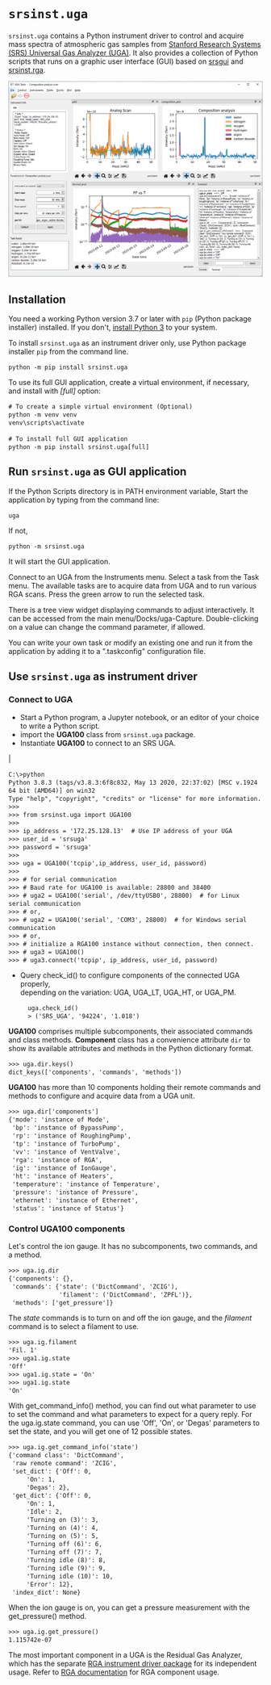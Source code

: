 # `srsinst.uga`

`srsinst.uga` contains a Python instrument driver to control and acquire 
mass spectra of atmospheric gas samples from 
[Stanford Research Systems (SRS) Universal Gas Analyzer (UGA)](https://thinksrs.com/products/uga.html).
It also provides a collection of Python scripts that runs on a graphic user interface (GUI) based on
[srsgui](https://thinksrs.github.io/srsgui/) and 
[srsinst.rga](https://thinksrs.github.io/srsinst.rga/). 

![screenshot](https://github.com/thinkSRS/srsinst.uga/blob/main/docs/_static/image/UGA100_composition_analysis_screenshot.png " ")

## Installation
You need a working Python version 3.7 or later with `pip` (Python package installer) installed.
If you don't, [install Python 3](https://www.python.org/) to your system.

To install `srsinst.uga` as an instrument driver only, use Python package installer `pip` 
from the command line.

    python -m pip install srsinst.uga

To use its full GUI application, create a virtual environment, if necessary,
and install with *[full]* option:

    # To create a simple virtual environment (Optional)
    python -m venv venv
    venv\scripts\activate

    # To install full GUI application 
    python -m pip install srsinst.uga[full]


## Run `srsinst.uga` as GUI application
If the Python Scripts directory is in PATH environment variable,
Start the application by typing from the command line:

    uga

If not,

    python -m srsinst.uga

It will start the GUI application.

Connect to an UGA from the Instruments menu.
Select a task from the Task menu. The available tasks are to acquire data from UGA
and to run various RGA scans.  Press the green arrow to run the selected task. 

There is a tree view widget displaying commands to adjust interactively. 
It can be accessed from the main menu/Docks/uga-Capture. Double-clicking on a value
can change the command parameter, if allowed.

You can write your own task or modify an existing one and run it from the application
by adding it to a ".taskconfig" configuration file. 


## Use `srsinst.uga` as instrument driver

### Connect to UGA
* Start a Python program, a Jupyter notebook, or an editor of your 
  choice to write a Python script.
* import the **UGA100** class from `srsinst.uga` package.
* Instantiate **UGA100** to connect to an SRS UGA.

|

    C:\>python
    Python 3.8.3 (tags/v3.8.3:6f8c832, May 13 2020, 22:37:02) [MSC v.1924 64 bit (AMD64)] on win32
    Type "help", "copyright", "credits" or "license" for more information.    
    >>>
    >>> from srsinst.uga import UGA100
    >>>
    >>> ip_address = '172.25.128.13'  # Use IP address of your UGA
    >>> user_id = 'srsuga'
    >>> password = 'srsuga'
    >>>
    >>> uga = UGA100('tcpip',ip_address, user_id, password)
    >>>
    >>> # for serial communication
    >>> # Baud rate for UGA100 is available: 28800 and 38400
    >>> # uga2 = UGA100('serial', /dev/ttyUSB0', 28800)  # for Linux serial communication
    >>> # or,
    >>> # uga2 = UGA100('serial', 'COM3', 28800)  # for Windows serial communication
    >>> # or,
    >>> # initialize a RGA100 instance without connection, then connect.
    >>> # uga3 = UGA100()
    >>> # uga3.connect('tcpip', ip_address, user_id, password)

* Query check_id() to configure components of the connected UGA properly,    
  depending on the variation: UGA, UGA_LT, UGA_HT, or UGA_PM.

        uga.check_id()
        > ('SRS_UGA', '94224', '1.018')     
 
**UGA100** comprises multiple subcomponents, their associated commands and class methods.
 **Component** class has a convenience attribute `dir` to show its  available attributes 
 and methods in the Python dictionary format.

    >>> uga.dir.keys()
    dict_keys(['components', 'commands', 'methods'])

**UGA100** has more than 10 components holding their remote commands and methods
to configure and acquire data from a UGA unit.

    >>> uga.dir['components']
    {'mode': 'instance of Mode', 
     'bp': 'instance of BypassPump',
     'rp': 'instance of RoughingPump',
     'tp': 'instance of TurboPump',
     'vv': 'instance of VentValve', 
     'rga': 'instance of RGA', 
     'ig': 'instance of IonGauge', 
     'ht': 'instance of Heaters', 
     'temperature': 'instance of Temperature', 
     'pressure': 'instance of Pressure', 
     'ethernet': 'instance of Ethernet', 
     'status': 'instance of Status'}

### Control UGA100 components
Let's control the ion gauge. It has no subcomponents, two commands, and a method.

    >>> uga.ig.dir
    {'components': {}, 
     'commands': {'state': ('DictCommand', 'ZCIG'), 
                  'filament': ('DictCommand', 'ZPFL')}, 
     'methods': ['get_pressure']}

The *state* commands is to turn on and off the ion gauge, and the *filament* command 
is to select a filament to use.

    >>> uga.ig.filament
    'Fil. 1'
    >>> uga1.ig.state
    'Off'
    >>> uga1.ig.state = 'On'
    >>> uga1.ig.state
    'On'

With get_command_info() method, you can find out what parameter to use to set the command
and what parameters to expect for a query reply. For the uga.ig.state command, you can use
'Off', 'On', or 'Degas' parameters to set the state, and you will get one of 12 possible 
states.

    >>> uga.ig.get_command_info('state')
    {'command class': 'DictCommand', 
     'raw remote command': 'ZCIG', 
     'set_dict': {'Off': 0, 
         'On': 1, 
         'Degas': 2}, 
     'get_dict': {'Off': 0, 
         'On': 1, 
         'Idle': 2, 
         'Turning on (3)': 3, 
         'Turning on (4)': 4, 
         'Turning on (5)': 5, 
         'Turning off (6)': 6, 
         'Turning off (7)': 7, 
         'Turning idle (8)': 8, 
         'Turning idle (9)': 9, 
         'Turning idle (10)': 10, 
         'Error': 12}, 
     'index_dict': None}

When the ion gauge is on, you can get a pressure measurement with the get_pressure() method.

    >>> uga.ig.get_pressure()
    1.115742e-07

The most important component in a UGA is the Residual Gas Analyzer, 
which has the separate [RGA instrument driver package](https://github.com/thinkSRS/srsinst.rga)
 for its independent usage.
Refer to [RGA documentation](https://thinksrs.github.io/srsinst.rga/) for RGA component usage.  
